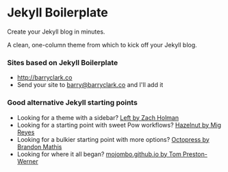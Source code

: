 # Jekyll Boilerplate

Create your Jekyll blog in minutes. 

A clean, one-column theme from which to kick off your Jekyll blog.

### Sites based on Jekyll Boilerplate

- <http://barryclark.co>
- Send your site to barry@barryclark.co and I'll add it

### Good alternative Jekyll starting points

- Looking for a theme with a sidebar? [Left by Zach Holman](https://github.com/holman/left)
- Looking for a starting point with sweet Pow workflows? [Hazelnut by Mig Reyes](https://github.com/migreyes/hazelnut)
- Looking for a bulkier starting point with more options? [Octopress by Brandon Mathis](https://github.com/imathis/octopress)
- Looking for where it all began? [mojombo.github.io by Tom Preston-Werner](https://github.com/mojombo/mojombo.github.io)